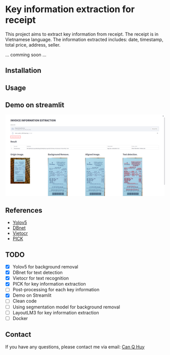 # Key information extraction for receipt
This project aims to extract key information from receipt. The receipt is in Vietnamese language. The information extracted includes: date, timestamp, total price, address, seller.

... comming soon ...
## Installation
## Usage
## Demo on streamlit
![image](image/demo.png)
## References
- [Yolov5]()
- [DBnet]()
- [Vietocr]()
- [PICK]()
## TODO
- [x] Yolov5 for background removal
- [x] DBnet for text detection
- [x] Vietocr for text recognition 
- [X] PICK for key information extraction
- [ ] Post-processing for each key information
- [x] Demo on Streamlit
- [ ] Clean code
- [ ] Using segmentation model for background removal
- [ ] LayoutLM3 for key information extraction
- [ ] Docker 
## Contact
If you have any questions, please contact me via email: [Can Q Huy](mailto:huysk82000@gmail.com)